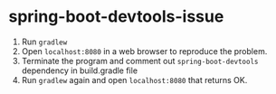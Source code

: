 # spring-boot-devtools-issue

1. Run `gradlew`
2. Open `localhost:8080` in a web browser to reproduce the problem.
3. Terminate the program and comment out `spring-boot-devtools` dependency in build.gradle file
3. Run `gradlew` again and open `localhost:8080` that returns OK.
